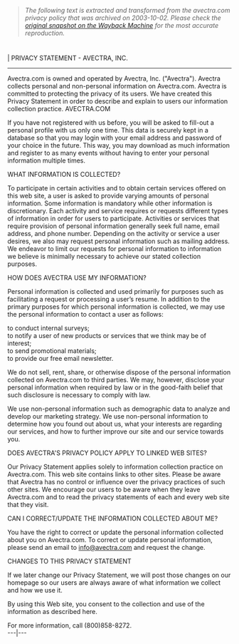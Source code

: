 > *The following text is extracted and transformed from the avectra.com privacy policy that was archived on 2003-10-02. Please check the [original snapshot on the Wayback Machine](https://web.archive.org/web/20031002133800id_/http%3A//www.avectra.com/eweb/DynamicPage.aspx%3FSite%3Davectra%26Webcode%3DPrivacy) for the most accurate reproduction.*

# 

| PRIVACY STATEMENT - AVECTRA, INC. 

* * *

Avectra.com is owned and operated by Avectra, Inc. ("Avectra"). Avectra collects personal and non-personal information on Avectra.com. Avectra is committed to protecting the privacy of its users. We have created this Privacy Statement in order to describe and explain to users our information collection practice. AVECTRA.COM 

If you have not registered with us before, you will be asked to fill-out a personal profile with us only one time. This data is securely kept in a database so that you may login with your email address and password of your choice in the future. This way, you may download as much information and register to as many events without having to enter your personal information multiple times. 

WHAT INFORMATION IS COLLECTED? 

To participate in certain activities and to obtain certain services offered on this web site, a user is asked to provide varying amounts of personal information. Some information is mandatory while other information is discretionary. Each activity and service requires or requests different types of information in order for users to participate. Activities or services that require provision of personal information generally seek full name, email address, and phone number. Depending on the activity or service a user desires, we also may request personal information such as mailing address. We endeavor to limit our requests for personal information to information we believe is minimally necessary to achieve our stated collection purposes. 

HOW DOES AVECTRA USE MY INFORMATION? 

Personal information is collected and used primarily for purposes such as facilitating a request or processing a user’s resume. In addition to the primary purposes for which personal information is collected, we may use the personal information to contact a user as follows: 

to conduct internal surveys;   
to notify a user of new products or services that we think may be of interest;   
to send promotional materials;   
to provide our free email newsletter. 

We do not sell, rent, share, or otherwise dispose of the personal information collected on Avectra.com to third parties. We may, however, disclose your personal information when required by law or in the good-faith belief that such disclosure is necessary to comply with law. 

We use non-personal information such as demographic data to analyze and develop our marketing strategy. We use non-personal information to determine how you found out about us, what your interests are regarding our services, and how to further improve our site and our service towards you. 

DOES AVECTRA'S PRIVACY POLICY APPLY TO LINKED WEB SITES? 

Our Privacy Statement applies solely to information collection practice on Avectra.com. This web site contains links to other sites. Please be aware that Avectra has no control or influence over the privacy practices of such other sites. We encourage our users to be aware when they leave Avectra.com and to read the privacy statements of each and every web site that they visit. 

CAN I CORRECT/UPDATE THE INFORMATION COLLECTED ABOUT ME? 

You have the right to correct or update the personal information collected about you on Avectra.com. To correct or update personal information, please send an email to info@avectra.com and request the change. 

CHANGES TO THIS PRIVACY STATEMENT 

If we later change our Privacy Statement, we will post those changes on our homepage so our users are always aware of what information we collect and how we use it. 

By using this Web site, you consent to the collection and use of the information as described here. 

For more information, call (800)858-8272.   
---|---
